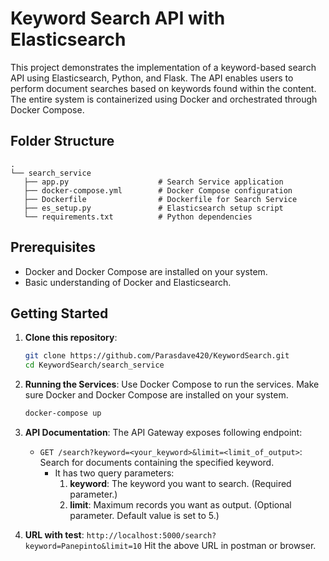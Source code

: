# Keyword Search API with Elasticsearch

This project demonstrates the implementation of a keyword-based search API using Elasticsearch, Python, and Flask. The
API enables users to perform document searches based on keywords found within the content. The entire system is
containerized using Docker and orchestrated through Docker Compose.

## Folder Structure

```plaintext
.
└── search_service
   ├── app.py                    # Search Service application
   ├── docker-compose.yml        # Docker Compose configuration
   ├── Dockerfile                # Dockerfile for Search Service
   ├── es_setup.py               # Elasticsearch setup script
   └── requirements.txt          # Python dependencies
```

## Prerequisites

- Docker and Docker Compose are installed on your system.
- Basic understanding of Docker and Elasticsearch.

## Getting Started

1. **Clone this repository**:

   ```bash
   git clone https://github.com/Parasdave420/KeywordSearch.git
   cd KeywordSearch/search_service

2. **Running the Services**: Use Docker Compose to run the services. Make sure Docker and Docker Compose are installed
   on your system.

    ```bash
    docker-compose up
    ```

3. **API Documentation**: The API Gateway exposes following endpoint:

    - `GET /search?keyword=<your_keyword>&limit=<limit_of_output>`: Search for documents containing the specified keyword.
      - It has two query parameters:
        1. **keyword**: The keyword you want to search. (Required parameter.)
        2. **limit**: Maximum records you want as output. (Optional parameter. Default value is set to 5.)

4. **URL with test**: 
   `http://localhost:5000/search?keyword=Panepinto&limit=10`
   Hit the above URL in postman or browser.
